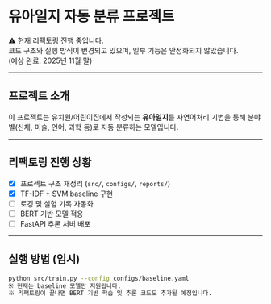 # 유아일지 자동 분류 프로젝트

⚠️ 현재 리팩토링 진행 중입니다.  
코드 구조와 실행 방식이 변경되고 있으며, 일부 기능은 안정화되지 않았습니다.  
(예상 완료: 2025년 11월 말)

---

## 프로젝트 소개
이 프로젝트는 유치원/어린이집에서 작성되는 **유아일지**를
자연어처리 기법을 통해 분야별(신체, 미술, 언어, 과학 등)로 자동 분류하는 모델입니다.

---

## 리팩토링 진행 상황
- [x] 프로젝트 구조 재정리 (`src/`, `configs/`, `reports/`)
- [x] TF-IDF + SVM baseline 구현
- [ ] 로깅 및 실험 기록 자동화
- [ ] BERT 기반 모델 적용
- [ ] FastAPI 추론 서버 배포

---

## 실행 방법 (임시)
```bash
python src/train.py --config configs/baseline.yaml
※ 현재는 baseline 모델만 지원됩니다.
※ 리팩토링이 끝나면 BERT 기반 학습 및 추론 코드도 추가될 예정입니다.

